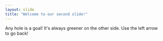 ```yaml
---
layout: slide
title: "Welcome to our second slide!"
---
```

Any hole is a goal! It's always greener on the other side.
Use the left arrow to go back!
